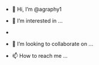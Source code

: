 - 👋 Hi, I’m @agraphy1
- 👀 I’m interested in ...
- 

- 💞️ I’m looking to collaborate on ...
- 📫 How to reach me ...

<!---
agraphy1/agraphy1 is a ✨ special ✨ repository because its `README.md` (this file) appears on your GitHub profile.
You can click the Preview link to take a look at your changes.
--->
